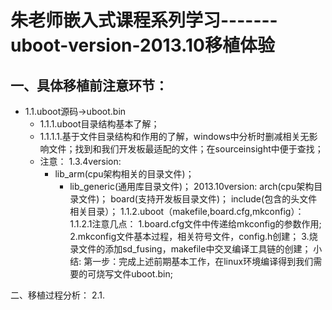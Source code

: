 # 朱老师嵌入式课程系列学习-------uboot-version-2013.10移植体验
## 一、具体移植前注意环节：
  - 1.1.uboot源码->uboot.bin
    - 1.1.1.uboot目录结构基本了解； 
    - 1.1.1.1.基于文件目录结构和作用的了解，windows中分析时删减相关无影响文件；找到和我们开发板最适配的文件；在sourceinsight中便于查找；
    - 注意： 1.3.4version:
      - lib_arm(cpu架构相关的目录文件)；
        - lib_generic(通用库目录文件)；
            2013.10version:
              arch(cpu架构目录文件)；
              board(支持开发板目录文件)；
              include(包含的头文件相关目录）；
    1.1.2.uboot（makefile,board.cfg,mkconfig）：
     1.1.2.1注意几点：
            1.board.cfg文件中传递给mkconfig的参数作用;
            2.mkconfig文件基本过程，相关符号文件，config.h创建；
            3.烧录文件的添加sd_fusing，makefile中交叉编译工具链的创建；
小结: 第一步：完成上述前期基本工作，在linux环境编译得到我们需要的可烧写文件uboot.bin;

二、移植过程分析：
  2.1.
